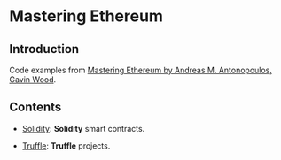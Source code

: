 # Mastering Ethereum

## Introduction

Code examples from [Mastering Ethereum by Andreas M. Antonopoulos, Gavin Wood](https://github.com/ethereumbook/ethereumbook).

## Contents

- [Solidity](solidity/README.md): **Solidity** smart contracts.

- [Truffle](truffle/README.md): **Truffle** projects.
